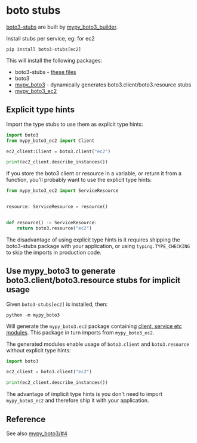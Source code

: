 # boto stubs

[boto3-stubs](https://pypi.org/project/boto3-stubs/) are built by [mypy_boto3_builder](https://github.com/vemel/mypy_boto3_builder).

Install stubs per service, eg: for ec2

```
pip install boto3-stubs[ec2]
```

This will install the following packages:

- boto3-stubs - [these files](https://github.com/vemel/mypy_boto3_builder/tree/master/mypy_boto3_builder/boto3_stubs_static)
- boto3
- [mypy_boto3](https://pypi.org/project/mypy-boto3/) - dynamically generates boto3.client/boto3.resource stubs
- [mypy_boto3_ec2](https://pypi.org/project/mypy-boto3-ec2/)

## Explicit type hints

Import the type stubs to use them as explicit type hints:

```python
import boto3
from mypy_boto3_ec2 import Client

ec2_client:Client = boto3.client("ec2")

print(ec2_client.describe_instances())
```

If you store the boto3 client or resource in a variable, or return it from a function, you'll probably want to use the explicit type hints:

```python
from mypy_boto3_ec2 import ServiceResource


resource: ServiceResource = resource()


def resource() -> ServiceResource:
    return boto3.resource("ec2")
```

The disadvantage of using explicit type hints is it requires shipping the boto3-stubs package with your application, or using `typing.TYPE_CHECKING` to skip the imports in production code.

## Use mypy_boto3 to generate boto3.client/boto3.resource stubs for implicit usage

Given `boto3-stubs[ec2]` is installed, then:

```
python -m mypy_boto3
```

Will generate the `mypy_boto3.ec2` package containing [client, service etc modules](https://pypi.org/project/mypy-boto3/#Generated-files). This package in turn imports from `mypy_boto3_ec2`.

The generated modules enable usage of `boto3.client` and `boto3.resource` without explicit type hints:

```python
import boto3

ec2_client = boto3.client("ec2")

print(ec2_client.describe_instances())
```

The advantage of implicit type hints is you don't need to import `mypy_boto3_ec2` and therefore ship it with your application.

## Reference

See also [mypy_boto3/#4](https://github.com/vemel/mypy_boto3/issues/4#issuecomment-562957482)
